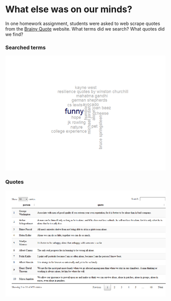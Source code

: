 What else was on our minds?
===========================

In one homework assignment, students were asked to web scrape quotes
from the [Brainy Quote](https://www.brainyquote.com/ "Brainy Quote")
website. What terms did we search? What quotes did we find?

### Searched terms

![](other_files/figure-markdown_strict/unnamed-chunk-1-1.png)

### Quotes

![](other_files/figure-markdown_strict/unnamed-chunk-2-1.png)
